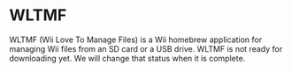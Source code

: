 # WLTMF
WLTMF (Wii Love To Manage Files) is a Wii homebrew application for managing Wii files from an SD card or a USB drive. WLTMF is not ready for downloading yet. We will change that status when it is complete.
